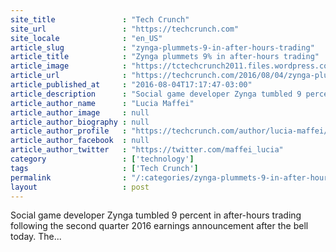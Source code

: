 ```yaml
---
site_title               : "Tech Crunch"
site_url                 : "https://techcrunch.com"
site_locale              : "en_US"
article_slug             : "zynga-plummets-9-in-after-hours-trading"
article_title            : "Zynga plummets 9% in after-hours trading"
article_image            : "https://tctechcrunch2011.files.wordpress.com/2016/08/zynga.jpg?w=764&h=400&crop=1"
article_url              : "https://techcrunch.com/2016/08/04/zynga-plummets-9-in-after-hours-trading/"
article_published_at     : "2016-08-04T17:17:47-03:00"
article_description      : "Social game developer Zynga tumbled 9 percent in after-hours trading following the second quarter 2016 earnings announcement after the bell today. The..."
article_author_name      : "Lucia Maffei"
article_author_image     : null
article_author_biography : null
article_author_profile   : "https://techcrunch.com/author/lucia-maffei/"
article_author_facebook  : null
article_author_twitter   : "https://twitter.com/maffei_lucia"
category                 : ['technology']
tags                     : ['Tech Crunch']
permalink                : "/:categories/zynga-plummets-9-in-after-hours-trading/"
layout                   : post
---
```


Social game developer Zynga tumbled 9 percent in after-hours trading following the second quarter 2016 earnings announcement after the bell today. The...
